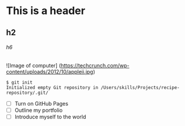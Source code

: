 # This is a header
## h2
###### h6
![Image of computer] (https://techcrunch.com/wp-content/uploads/2012/10/appleii.jpg)
```
$ git init
Initialized empty Git repository in /Users/skills/Projects/recipe-repository/.git/
```
- [ ] Turn on GitHub Pages
- [ ] Outline my portfolio
- [ ] Introduce myself to the world
